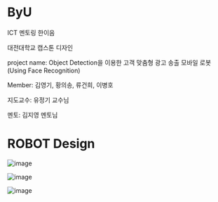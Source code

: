 # ByU
ICT 멘토링 한이음

대전대학교 캡스톤 디자인

project name: Object Detection을 이용한 고객 맞춤형 광고 송출 모바일 로봇(Using Face Recognition)

Member: 김영기, 황의송, 류건희, 이병호

지도교수: 유정기 교수님

멘토: 김지영 멘토님
#

# ROBOT Design
![image](https://user-images.githubusercontent.com/47591345/61575355-8c631280-ab05-11e9-90cc-bf82d24123f8.png)

![image](https://user-images.githubusercontent.com/47591345/61575357-8ec56c80-ab05-11e9-9171-4bb98a8593ec.png)

![image](https://user-images.githubusercontent.com/47591345/61575358-908f3000-ab05-11e9-9f82-68f0aa7aebd4.png)
